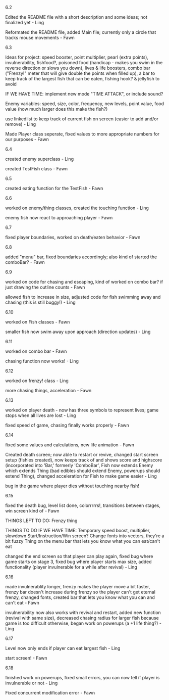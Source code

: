 6.2

Edited the README file with a short description and some ideas; not finalized yet - Ling

Reformated the README file, added Main file; currently only a circle that tracks mouse movements - Fawn


6.3

Ideas for project: speed booster, point multiplier, pearl (extra points),  invulnerability, fishfood?, poisoned food (handicap - makes you swim in the reverse direction or slows you down),
lives & life boosters, combo bar ("Frenzy!" meter that will give double the points when filled up), a bar to keep track of the largest fish that can be eaten, fishing hook? & jellyfish to avoid

IF WE HAVE TIME: implement new mode "TIME ATTACK", or include sound?

Enemy variables: speed, size, color, frequency, new levels, point value, food value (how much larger does this make the fish?)

use linkedlist to keep track of current fish on screen (easier to add and/or remove) - Ling

Made Player class seperate, fixed values to more appropriate numbers for our purposes - Fawn


6.4

created enemy superclass - Ling

created TestFish class - Fawn


6.5

created eating function for the TestFish - Fawn


6.6

worked on enemy/thing classes, created the touching function - Ling

enemy fish now react to approaching player - Fawn


6.7

fixed player boundaries, worked on death/eaten behavior - Fawn


6.8

added "menu" bar, fixed boundaries accordingly; also kind of started the comboBar? - Fawn


6.9

worked on code for chasing and escaping, kind of worked on combo bar? if just drawing the outline counts - Fawn

allowed fish to increase in size, adjusted code for fish swimming away and chasing (this is still buggy!) - Ling


6.10

worked on Fish classes - Fawn

smaller fish now swim away upon approach (direction updates) - Ling


6.11

worked on combo bar - Fawn

chasing function now works! - Ling


6.12

worked on frenzy! class - Ling

more chasing things, acceleration - Fawn


6.13

worked on player death - now has three symbols to represent lives; game stops when all lives are lost - Ling

fixed speed of game, chasing finally works properly - Fawn


6.14

fixed some values and calculations, new life animation - Fawn

Created death screen; now able to restart or revive, changed start screen setup (fishies created), now keeps track of and shows score and highscore (incorporated into 'Bar,' formerly 'ComboBar', Fish now extends Enemy which extends Thing (bad edibles should extend Enemy, powerups should extend Thing), changed acceleration for Fish to make game easier - Ling

bug in the game where player dies without touching nearby fish!


6.15

fixed the death bug, level list done, colorrrrrs!, transitions between stages, win screen kind of - Fawn

THINGS LEFT TO DO:
Frenzy thing

THINGS TO DO IF WE HAVE TIME:
Temporary speed boost, multiplier, slowdown
Start/Instruction/Win screen?
Change fonts into vectors, they're a bit fuzzy
Thing on the menu bar that lets you know what you can eat/can't eat

changed the end screen so that player can play again, fixed bug where game starts on stage 3, fixed bug where player starts max size, added functionality (player invulnerable for a while after revival) - Ling


6.16

made invulnerablity longer, frenzy makes the player move a bit faster, frenzy bar doesn't increase during frenzy so the player can't get eternal frenzy, changed fonts, created bar that lets you know what you can and can't eat - Fawn

invulnerability now also works with revival and restart, added new function (revival with same size), decreased chasing radius for larger fish because game is too difficult otherwise, began work on powerups (a +1 life thing?) - Ling


6.17

Level now only ends if player can eat largest fish - Ling

start screen! - Fawn


6.18

finished work on powerups, fixed small errors, you can now tell if player is invulnerable or not - Ling

Fixed concurrent modification error - Fawn